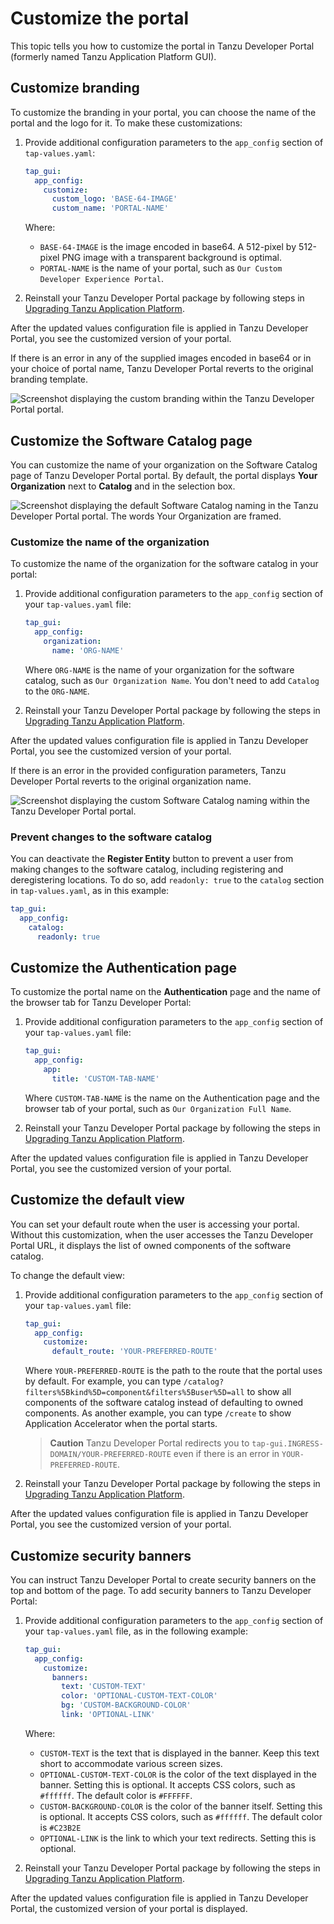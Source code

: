 # Customize the portal

This topic tells you how to customize the portal in Tanzu Developer Portal
(formerly named Tanzu Application Platform GUI).

## <a id="brand-customizing"></a> Customize branding

To customize the branding in your portal, you can choose the name of the portal and the logo for it.
To make these customizations:

1. Provide additional configuration parameters to the `app_config` section of `tap-values.yaml`:

    ```yaml
    tap_gui:
      app_config:
        customize:
          custom_logo: 'BASE-64-IMAGE'
          custom_name: 'PORTAL-NAME'
    ```

    Where:

    - `BASE-64-IMAGE` is the image encoded in base64. A 512-pixel by 512-pixel PNG image with a
      transparent background is optimal.
    - `PORTAL-NAME` is the name of your portal, such as `Our Custom Developer Experience Portal`.

2. Reinstall your Tanzu Developer Portal package by following steps in
   [Upgrading Tanzu Application Platform](../../upgrading.hbs.md).

After the updated values configuration file is applied in Tanzu Developer Portal, you see the
customized version of your portal.

If there is an error in any of the supplied images encoded in base64 or in your choice of portal name,
Tanzu Developer Portal reverts to the original branding template.

![Screenshot displaying the custom branding within the Tanzu Developer Portal portal.](../images/customized-branding.png)

## <a id="customize-catalog-page"></a> Customize the Software Catalog page

You can customize the name of your organization on the Software Catalog page of
Tanzu Developer Portal portal.
By default, the portal displays **Your Organization** next to **Catalog** and in the selection box.

![Screenshot displaying the default Software Catalog naming in the Tanzu Developer Portal portal. The words Your Organization are framed.](../images/standard-catalog.png)

### <a id="catalog-name-customize"></a> Customize the name of the organization

To customize the name of the organization for the software catalog in your portal:

1. Provide additional configuration parameters to the `app_config` section of your `tap-values.yaml`
   file:

    ```yaml
    tap_gui:
      app_config:
        organization:
          name: 'ORG-NAME'
    ```

    Where `ORG-NAME` is the name of your organization for the software catalog, such as
    `Our Organization Name`. You don't need to add `Catalog` to the `ORG-NAME`.

1. Reinstall your Tanzu Developer Portal package by following the steps in
   [Upgrading Tanzu Application Platform](../../upgrading.hbs.md).

After the updated values configuration file is applied in Tanzu Developer Portal, you see the
customized version of your portal.

If there is an error in the provided configuration parameters, Tanzu Developer Portal reverts to the
original organization name.

![Screenshot displaying the custom Software Catalog naming within the Tanzu Developer Portal portal.](../images/customized-catalog-name.png)

### <a id="prevent-changes"></a> Prevent changes to the software catalog

You can deactivate the **Register Entity** button to prevent a user from making changes to the
software catalog, including registering and deregistering locations.
To do so, add `readonly: true` to the `catalog` section in `tap-values.yaml`, as in this example:

```yaml
tap_gui:
  app_config:
    catalog:
      readonly: true
```

## <a id="customize-auth-page"></a> Customize the Authentication page

To customize the portal name on the **Authentication** page and the name of the browser tab for
Tanzu Developer Portal:

1. Provide additional configuration parameters to the `app_config` section of your `tap-values.yaml`
   file:

    ```yaml
    tap_gui:
      app_config:
        app:
          title: 'CUSTOM-TAB-NAME'
    ```

    Where `CUSTOM-TAB-NAME` is the name on the Authentication page and the browser tab of your
    portal, such as `Our Organization Full Name`.

2. Reinstall your Tanzu Developer Portal package by following the steps in
   [Upgrading Tanzu Application Platform](../../upgrading.hbs.md).

After the updated values configuration file is applied in Tanzu Developer Portal, you see the
customized version of your portal.

## <a id="customize-default-view"></a> Customize the default view

You can set your default route when the user is accessing your portal. Without this customization,
when the user accesses the Tanzu Developer Portal URL, it displays the list of owned components of
the software catalog.

To change the default view:

1. Provide additional configuration parameters to the `app_config` section of your `tap-values.yaml`
   file:

    ```yaml
    tap_gui:
      app_config:
        customize:
          default_route: 'YOUR-PREFERRED-ROUTE'
    ```

    Where `YOUR-PREFERRED-ROUTE` is the path to the route that the portal uses by default.
    For example, you can type `/catalog?filters%5Bkind%5D=component&filters%5Buser%5D=all` to show
    all components of the software catalog instead of defaulting to owned components.
    As another example, you can type `/create` to show Application Accelerator when the portal starts.

    > **Caution** Tanzu Developer Portal redirects you to `tap-gui.INGRESS-DOMAIN/YOUR-PREFERRED-ROUTE`
    > even if there is an error in `YOUR-PREFERRED-ROUTE`.

2. Reinstall your Tanzu Developer Portal package by following the steps in
   [Upgrading Tanzu Application Platform](../../upgrading.hbs.md).

After the updated values configuration file is applied in Tanzu Developer Portal, you see the
customized version of your portal.

## <a id="cust-security-banners"></a> Customize security banners

You can instruct Tanzu Developer Portal to create security banners on the top and bottom of the page.
To add security banners to Tanzu Developer Portal:

1. Provide additional configuration parameters to the `app_config` section of your `tap-values.yaml`
   file, as in the following example:

    ```yaml
    tap_gui:
      app_config:
        customize:
          banners:
            text: 'CUSTOM-TEXT'
            color: 'OPTIONAL-CUSTOM-TEXT-COLOR'
            bg: 'CUSTOM-BACKGROUND-COLOR'
            link: 'OPTIONAL-LINK'
    ```

    Where:

    - `CUSTOM-TEXT` is the text that is displayed in the banner. Keep this text short to
      accommodate various screen sizes.
    - `OPTIONAL-CUSTOM-TEXT-COLOR` is the color of the text displayed in the banner.
      Setting this is optional. It accepts CSS colors, such as `#ffffff`.
      The default color is `#FFFFFF`.
    - `CUSTOM-BACKGROUND-COLOR` is the color of the banner itself. Setting this is optional.
      It accepts CSS colors, such as `#ffffff`. The default color is `#C23B2E`
    - `OPTIONAL-LINK` is the link to which your text redirects. Setting this is optional.

1. Reinstall your Tanzu Developer Portal package by following the steps in
   [Upgrading Tanzu Application Platform](../../upgrading.hbs.md).

After the updated values configuration file is applied in Tanzu Developer Portal, the customized
version of your portal is displayed.
